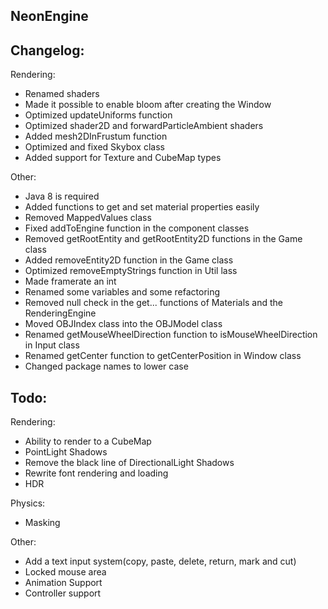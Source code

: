 ## NeonEngine

## Changelog:

Rendering:
- Renamed shaders
- Made it possible to enable bloom after creating the Window
- Optimized updateUniforms function
- Optimized shader2D and forwardParticleAmbient shaders
- Added mesh2DInFrustum function
- Optimized and fixed Skybox class
- Added support for Texture and CubeMap types

Other:
- Java 8 is required
- Added functions to get and set material properties easily
- Removed MappedValues class
- Fixed addToEngine function in the component classes
- Removed getRootEntity and getRootEntity2D functions in the Game class
- Added removeEntity2D function in the Game class
- Optimized removeEmptyStrings function in Util lass
- Made framerate an int
- Renamed some variables and some refactoring
- Removed null check in the get... functions of Materials and the RenderingEngine
- Moved OBJIndex class into the OBJModel class
- Renamed getMouseWheelDirection function to isMouseWheelDirection in Input class
- Renamed getCenter function to getCenterPosition in Window class
- Changed package names to lower case

## Todo:

Rendering:
- Ability to render to a CubeMap
- PointLight Shadows
- Remove the black line of DirectionalLight Shadows
- Rewrite font rendering and loading
- HDR

Physics:
- Masking

Other:
- Add a text input system(copy, paste, delete, return, mark and cut)
- Locked mouse area
- Animation Support
- Controller support
